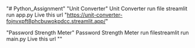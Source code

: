 "# Python_Assignment" 
"Unit Converter"
Unit Converter run file streamlit run app.py
Live this url "https://unit-converter-fojnvxpft8phcbuwokpdcc.streamlit.app/"

"Password Strength Meter"
Password Strength Meter run filestreamlit run main.py
Live this url ""